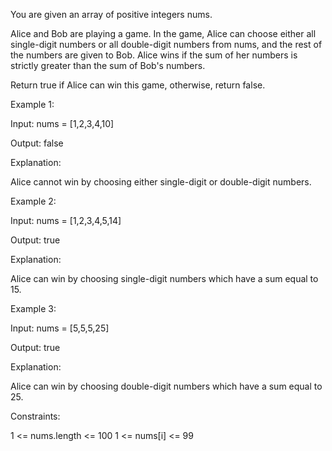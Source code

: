 You are given an array of positive integers nums.

Alice and Bob are playing a game. In the game, Alice can choose either all single-digit numbers or all double-digit numbers from nums, and the rest of the numbers are given to Bob. Alice wins if the sum of her numbers is strictly greater than the sum of Bob's numbers.

Return true if Alice can win this game, otherwise, return false.

Example 1:

Input: nums = [1,2,3,4,10]

Output: false

Explanation:

Alice cannot win by choosing either single-digit or double-digit numbers.

Example 2:

Input: nums = [1,2,3,4,5,14]

Output: true

Explanation:

Alice can win by choosing single-digit numbers which have a sum equal to 15.

Example 3:

Input: nums = [5,5,5,25]

Output: true

Explanation:

Alice can win by choosing double-digit numbers which have a sum equal to 25.

Constraints:

1 <= nums.length <= 100
1 <= nums[i] <= 99
